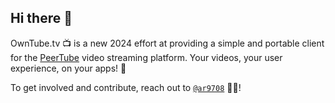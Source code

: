 ## Hi there 👋 

OwnTube.tv 📺 is a new 2024 effort at providing a simple and portable client for the [PeerTube](https://joinpeertube.org) video streaming platform. Your videos, your user experience, on your apps! 💖

To get involved and contribute, reach out to [`@ar9708`](https://github.com/ar9708) 🙋‍♀️!

<!--

**Here are some ideas to get you started:**

🙋‍♀️ A short introduction - what is your organization all about?
🌈 Contribution guidelines - how can the community get involved?
👩‍💻 Useful resources - where can the community find your docs? Is there anything else the community should know?
🍿 Fun facts - what does your team eat for breakfast?
🧙 Remember, you can do mighty things with the power of [Markdown](https://docs.github.com/github/writing-on-github/getting-started-with-writing-and-formatting-on-github/basic-writing-and-formatting-syntax)
-->
